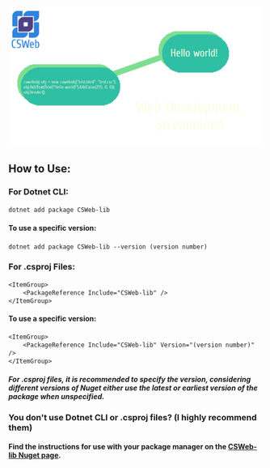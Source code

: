 <img src="Images/newmain.png"></img>
## How to Use:
### For Dotnet CLI:
`dotnet add package CSWeb-lib`
#### To use a specific version:
`dotnet add package CSWeb-lib --version (version number)`
### For .csproj Files:
```
<ItemGroup>
    <PackageReference Include="CSWeb-lib" />
</ItemGroup>
```
#### To use a specific version:
```
<ItemGroup>
    <PackageReference Include="CSWeb-lib" Version="(version number)" />
</ItemGroup>
```
#### *For .csproj files, it is recommended to specify the version, considering different versions of Nuget either use the latest or earliest version of the package when unspecified.*
### You don't use Dotnet CLI or .csproj files? (I highly recommend them)
#### Find the instructions for use with your package manager on the [CSWeb-lib Nuget page](https://www.nuget.org/packages/CSWeb-lib/).
